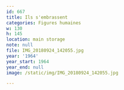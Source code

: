 ```yaml
---
id: 667
title: Ils s'embrassent
categories: Figures humaines
w: 130
h: 145
location: main storage
note: null
file: IMG_20180924_142055.jpg
year: '1964'
year_start: 1964
year_end: null
image: /static/img/IMG_20180924_142055.jpg

---
```


